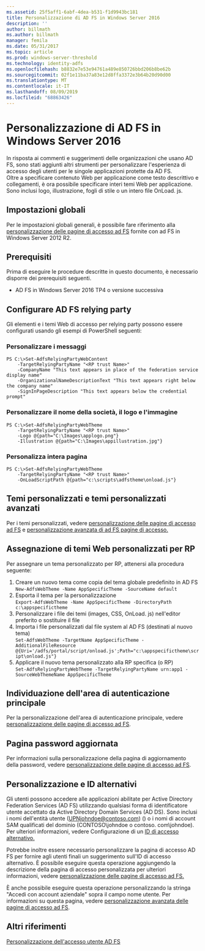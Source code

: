 ```yaml
---
ms.assetid: 25f5aff1-6abf-4dea-b531-f1d9943bc181
title: Personalizzazione di AD FS in Windows Server 2016
description: ''
author: billmath
ms.author: billmath
manager: femila
ms.date: 05/31/2017
ms.topic: article
ms.prod: windows-server-threshold
ms.technology: identity-adfs
ms.openlocfilehash: b8832e7e53e94761a489e850726bbd206b8be62b
ms.sourcegitcommit: 02f1e11ba37a83e12d8ffa3372e3b64b20d90d00
ms.translationtype: MT
ms.contentlocale: it-IT
ms.lasthandoff: 08/09/2019
ms.locfileid: "68863426"
---
```

# <a name="ad-fs-customization-in-windows-server-2016"></a>Personalizzazione di AD FS in Windows Server 2016


In risposta ai commenti e suggerimenti delle organizzazioni che usano AD FS, sono stati aggiunti altri strumenti per personalizzare l'esperienza di accesso degli utenti per le singole applicazioni protette da AD FS.  
Oltre a specificare contenuto Web per applicazione come testo descrittivo e collegamenti, è ora possibile specificare interi temi Web per applicazione.  Sono inclusi logo, illustrazione, fogli di stile o un intero file OnLoad. js.  
  
## <a name="global-settings"></a>Impostazioni globali    
Per le impostazioni globali generali, è possibile fare riferimento alla [personalizzazione delle pagine di accesso ad FS](https://technet.microsoft.com/library/dn280950.aspx) fornite con ad FS in Windows Server 2012 R2.  
  
## <a name="pre-requisites"></a>Prerequisiti  
Prima di eseguire le procedure descritte in questo documento, è necessario disporre dei prerequisiti seguenti.  
  
-   AD FS in Windows Server 2016 TP4 o versione successiva  
  
## <a name="configure-ad-fs-relying-parties"></a>Configurare AD FS relying party  
Gli elementi e i temi Web di accesso per relying party possono essere configurati usando gli esempi di PowerShell seguenti:  
  
### <a name="customize-messages"></a>Personalizzare i messaggi  
  
```  
PS C:\>Set-AdfsRelyingPartyWebContent  
    -TargetRelyingPartyName "<RP trust Name>"  
    -CompanyName "This text appears in place of the federation service display name"  
    -OrganizationalNameDescriptionText "This text appears right below the company name"  
    -SignInPageDescription "This text appears below the credential prompt"  
```  
  
### <a name="customize-company-name-logo-and-image"></a>Personalizzare il nome della società, il logo e l'immagine  
  
```  
PS C:\>Set-AdfsRelyingPartyWebTheme  
    -TargetRelyingPartyName "<RP trust Name>"  
    -Logo @{path="C:\Images\applogo.png"}  
    -Illustration @{path="C:\Images\appillustration.jpg"}  
```  
  
### <a name="customize-entire-page"></a>Personalizza intera pagina  
  
```  
PS C:\>Set-AdfsRelyingPartyWebTheme  
    -TargetRelyingPartyName "<RP trust Name>"  
    -OnLoadScriptPath @{path="c:\scripts\adfstheme\onload.js"}  
```  
  
## <a name="custom-themes-and-advanced-custom-themes"></a>Temi personalizzati e temi personalizzati avanzati  
  
Per i temi personalizzati, vedere [personalizzazione delle pagine di accesso ad FS](https://technet.microsoft.com/library/dn280950.aspx) e [personalizzazione avanzata di ad FS pagine di accesso.](https://technet.microsoft.com/library/dn636121.aspx)  
  
## <a name="assigning-custom-web-themes-per-rp"></a>Assegnazione di temi Web personalizzati per RP  
  
Per assegnare un tema personalizzato per RP, attenersi alla procedura seguente:  
  
1. Creare un nuovo tema come copia del tema globale predefinito in AD FS  
`New-AdfsWebTheme -Name AppSpecificTheme -SourceName default`  
2. Esporta il tema per la personalizzazione  
`Export-AdfsWebTheme -Name AppSpecificTheme -DirectoryPath c:\appspecifictheme`  
3. Personalizzare i file dei temi (images, CSS, OnLoad. js) nell'editor preferito o sostituire il file  
4. Importa i file personalizzati dal file system al AD FS (destinati al nuovo tema)  
`Set-AdfsWebTheme -TargetName AppSpecificTheme -AdditionalFileResource @{Uri='/adfs/portal/script/onload.js';Path="c:\appspecifictheme\script\onload.js"}`  
5. Applicare il nuovo tema personalizzato alla RP specifica (o RP)  
`Set-AdfsRelyingPartyWebTheme -TargetRelyingPartyName urn:app1 -SourceWebThemeName AppSpecificTheme`  
  
## <a name="home-realm-discovery"></a>Individuazione dell'area di autenticazione principale  
Per la personalizzazione dell'area di autenticazione principale, vedere [personalizzazione delle pagine di accesso ad FS](https://technet.microsoft.com/library/dn280950.aspx).  
  
## <a name="updated-password-page"></a>Pagina password aggiornata  
Per informazioni sulla personalizzazione della pagina di aggiornamento della password, vedere [personalizzazione delle pagine di accesso ad FS](https://technet.microsoft.com/library/dn280950.aspx).  
  
## <a name="customizing-and-alternate-ids"></a>Personalizzazione e ID alternativi  
Gli utenti possono accedere alle applicazioni abilitate per Active Directory Federation Services (AD FS) utilizzando qualsiasi forma di identificatore utente accettato da Active Directory Domain Services (AD DS). Sono inclusi i nomi dell'entità utente (UPNjohndoe@contoso.com) () o i nomi di account SAM qualificati del dominio (CONTOSO\johndoe o contoso. com\johndoe).  Per ulteriori informazioni, vedere Configurazione di un [ID di accesso alternativo.](Configuring-Alternate-Login-ID.md)  
  
Potrebbe inoltre essere necessario personalizzare la pagina di accesso AD FS per fornire agli utenti finali un suggerimento sull'ID di accesso alternativo. È possibile eseguire questa operazione aggiungendo la descrizione della pagina di accesso personalizzata per ulteriori informazioni, vedere [personalizzazione delle pagine di accesso ad FS.](https://technet.microsoft.com/library/dn280950.aspx)   
  
È anche possibile eseguire questa operazione personalizzando la stringa "Accedi con account aziendale" sopra il campo nome utente.  Per informazioni su questa pagina, vedere [personalizzazione avanzata delle pagine di accesso ad FS](https://technet.microsoft.com/library/dn636121.aspx).  

## <a name="additional-references"></a>Altri riferimenti 
[Personalizzazione dell'accesso utente AD FS](AD-FS-user-sign-in-customization.md)  
